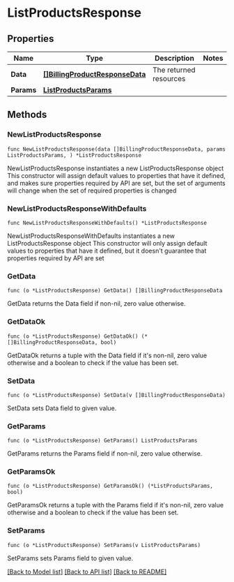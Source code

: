 # ListProductsResponse

## Properties

Name | Type | Description | Notes
------------ | ------------- | ------------- | -------------
**Data** | [**[]BillingProductResponseData**](BillingProductResponseData.md) | The returned resources | 
**Params** | [**ListProductsParams**](ListProductsParams.md) |  | 

## Methods

### NewListProductsResponse

`func NewListProductsResponse(data []BillingProductResponseData, params ListProductsParams, ) *ListProductsResponse`

NewListProductsResponse instantiates a new ListProductsResponse object
This constructor will assign default values to properties that have it defined,
and makes sure properties required by API are set, but the set of arguments
will change when the set of required properties is changed

### NewListProductsResponseWithDefaults

`func NewListProductsResponseWithDefaults() *ListProductsResponse`

NewListProductsResponseWithDefaults instantiates a new ListProductsResponse object
This constructor will only assign default values to properties that have it defined,
but it doesn't guarantee that properties required by API are set

### GetData

`func (o *ListProductsResponse) GetData() []BillingProductResponseData`

GetData returns the Data field if non-nil, zero value otherwise.

### GetDataOk

`func (o *ListProductsResponse) GetDataOk() (*[]BillingProductResponseData, bool)`

GetDataOk returns a tuple with the Data field if it's non-nil, zero value otherwise
and a boolean to check if the value has been set.

### SetData

`func (o *ListProductsResponse) SetData(v []BillingProductResponseData)`

SetData sets Data field to given value.


### GetParams

`func (o *ListProductsResponse) GetParams() ListProductsParams`

GetParams returns the Params field if non-nil, zero value otherwise.

### GetParamsOk

`func (o *ListProductsResponse) GetParamsOk() (*ListProductsParams, bool)`

GetParamsOk returns a tuple with the Params field if it's non-nil, zero value otherwise
and a boolean to check if the value has been set.

### SetParams

`func (o *ListProductsResponse) SetParams(v ListProductsParams)`

SetParams sets Params field to given value.



[[Back to Model list]](../README.md#documentation-for-models) [[Back to API list]](../README.md#documentation-for-api-endpoints) [[Back to README]](../README.md)


